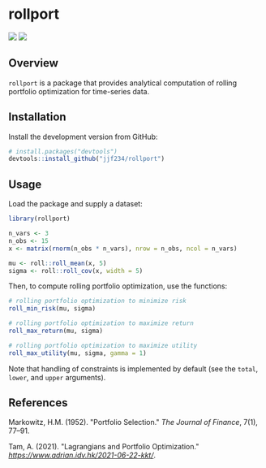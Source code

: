 # rollport

[![](https://github.com/jjf234/rollport/actions/workflows/check-standard.yaml/badge.svg)](https://github.com/jjf234/rollport/actions/workflows/check-standard.yaml)
[![](https://codecov.io/gh/jjf234/rollport/graph/badge.svg)](https://app.codecov.io/github/jjf234/rollport)

## Overview

`rollport` is a package that provides analytical computation of rolling portfolio optimization for time-series data.

## Installation

Install the development version from GitHub:

``` r
# install.packages("devtools")
devtools::install_github("jjf234/rollport")
```

## Usage

Load the package and supply a dataset:

``` r
library(rollport)

n_vars <- 3
n_obs <- 15
x <- matrix(rnorm(n_obs * n_vars), nrow = n_obs, ncol = n_vars)

mu <- roll::roll_mean(x, 5)
sigma <- roll::roll_cov(x, width = 5)
```
Then, to compute rolling portfolio optimization, use the functions:

```r
# rolling portfolio optimization to minimize risk
roll_min_risk(mu, sigma)

# rolling portfolio optimization to maximize return
roll_max_return(mu, sigma)

# rolling portfolio optimization to maximize utility
roll_max_utility(mu, sigma, gamma = 1)
```

Note that handling of constraints is implemented by default (see the `total`, `lower`, and `upper` arguments).

## References

Markowitz, H.M. (1952). "Portfolio Selection." *The Journal of Finance*, 7(1), 77–91.

Tam, A. (2021). "Lagrangians and Portfolio Optimization." *https://www.adrian.idv.hk/2021-06-22-kkt/*.